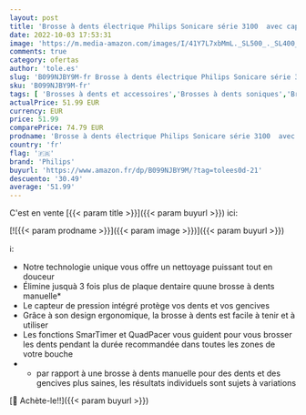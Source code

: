 ```yaml
---
layout: post
title: 'Brosse à dents électrique Philips Sonicare série 3100  avec capteur de pression intégré  SmarTimer et QuadPacer  HX3675/13'
date: 2022-10-03 17:53:31
image: 'https://m.media-amazon.com/images/I/41Y7L7xbMmL._SL500_._SL400_.jpg'
comments: true
category: ofertas
author: 'tole.es'
slug: 'B099NJBY9M-fr Brosse à dents électrique Philips Sonicare série 3100 avec...'
sku: 'B099NJBY9M-fr'
tags: [ 'Brosses à dents et accessoires','Brosses à dents soniques','Brosses à dents électriques','Brosses à dents électriques et accessoires','Hygiène dentaire','Hygiène et Santé','philips','🇫🇷', ]
actualPrice: 51.99 EUR
currency: EUR
price: 51.99
comparePrice: 74.79 EUR
prodname: 'Brosse à dents électrique Philips Sonicare série 3100  avec capteur de pression intégré  SmarTimer et QuadPacer  HX3675/13'
country: 'fr'
flag: '🇫🇷'
brand: 'Philips'
buyurl: 'https://www.amazon.fr/dp/B099NJBY9M/?tag=tolees0d-21'
descuento: '30.49'
average: '51.99'
---
```


C'est en vente [{{< param title >}}]({{< param buyurl >}}) ici:

[![{{< param prodname >}}]({{< param image >}})]({{< param buyurl >}})

ℹ️:

- Notre technologie unique vous offre un nettoyage puissant tout en douceur
- Élimine jusquà 3 fois plus de plaque dentaire quune brosse à dents manuelle*
- Le capteur de pression intégré protège vos dents et vos gencives
- Grâce à son design ergonomique, la brosse à dents est facile à tenir et à utiliser
- Les fonctions SmarTimer et QuadPacer vous guident pour vous brosser les dents pendant la durée recommandée dans toutes les zones de votre bouche
- * par rapport à une brosse à dents manuelle pour des dents et des gencives plus saines, les résultats individuels sont sujets à variations

[🛒 Achète-le!!]({{< param buyurl >}})
